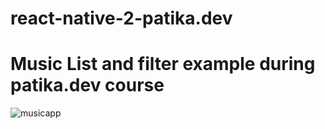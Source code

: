 # react-native-2-patika.dev
# Music List and filter example during patika.dev course

![musicapp](https://user-images.githubusercontent.com/53627195/151968197-9eb4aa91-dcb4-441b-a724-b8b36b2cddff.gif)
